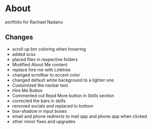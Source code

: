 # About

portfolio for Rachael Nadanu

## Changes

- scroll up btn coloring when hovering
- added scss
- placed files in respective folders
- Modified About Me content
- replace hire me with Linktree
- changed scrollbar to accent color
- changed default white background to a lighter one
- Customized the navbar text.
- Hire Me Button
- Commented out Read More button in Skills section
- corrected the bars in skills
- removed socials and replaced to bottom
- box-shadow in input boxes
- email and phone redirects to mail app and phone app when clicked
- other minor fixes and upgrades

